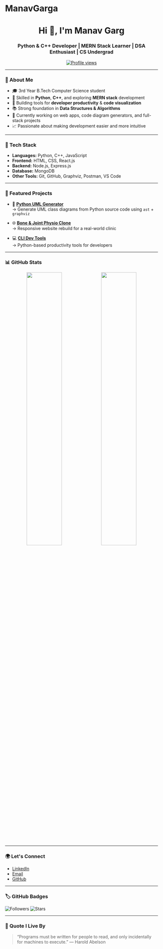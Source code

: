 # ManavGarga

<h1 align="center">Hi 👋, I'm Manav Garg</h1>
<h3 align="center">Python & C++ Developer | MERN Stack Learner | DSA Enthusiast | CS Undergrad</h3>

<p align="center">
  <a href="https://github.com/ManavGarga">
    <img src="https://komarev.com/ghpvc/?username=ManavGarga&style=flat-square&color=blue" alt="Profile views" />
  </a>
</p>

---

### 🧠 About Me

- 🎓 3rd Year B.Tech Computer Science student  
- 🐍 Skilled in **Python**, **C++**, and exploring **MERN stack** development  
- 🧩 Building tools for **developer productivity** & **code visualization**  
- 📚 Strong foundation in **Data Structures & Algorithms**  
- 🔭 Currently working on web apps, code diagram generators, and full-stack projects  
- 📈 Passionate about making development easier and more intuitive

---

### 🔧 Tech Stack

- **Languages:** Python, C++, JavaScript  
- **Frontend:** HTML, CSS, React.js  
- **Backend:** Node.js, Express.js  
- **Database:** MongoDB  
- **Other Tools:** Git, GitHub, Graphviz, Postman, VS Code

---

### 📌 Featured Projects

- 🧩 [**Python UML Generator**](https://github.com/ManavGarga/python-uml-generator)  
  → Generate UML class diagrams from Python source code using `ast` + `graphviz`

- 🌐 [**Bone & Joint Physio Clone**](https://github.com/ManavGarga/boneandjointphysio-clone)  
  → Responsive website rebuild for a real-world clinic

- 💻 [**CLI Dev Tools**](https://github.com/ManavGarga/cli-dev-tools)  
  → Python-based productivity tools for developers

---

### 📊 GitHub Stats

<p align="center">
  <img src="https://github-readme-stats.vercel.app/api?username=ManavGarga&show_icons=true&theme=radical" width="48%" />
  <img src="https://github-readme-stats.vercel.app/api/top-langs/?username=ManavGarga&layout=compact&theme=radical" width="48%" />
</p>

---

### 🌍 Let's Connect

- [LinkedIn](https://www.linkedin.com/in/manav-garg/)
- [Email](mailto:your.email@example.com)
- [GitHub](https://github.com/ManavGarga)

---

### 🏷️ GitHub Badges

![Followers](https://img.shields.io/github/followers/ManavGarga?label=Follow&style=social)
![Stars](https://img.shields.io/github/stars/ManavGarga?style=social)

---

### 💬 Quote I Live By

> “Programs must be written for people to read, and only incidentally for machines to execute.” — Harold Abelson
